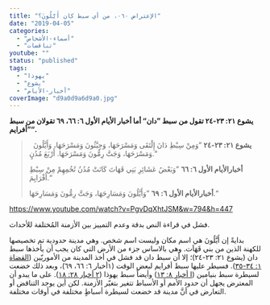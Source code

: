 ```yaml
---
title: "الإعتراض ٠٦٠، من أي سبط كان أَيَّلُونَ؟"
date: "2019-04-05"
categories: 
  - "أسماء-الأشخاص"
  - "تناقضات"
youtube: ""
status: "published"
tags: 
  - "يهوذا"
  - "يشوع"
  - "أخبار-الأيام"
coverImage: "d9a0d9a6d9a0.jpg"
---
```


**يشوع ٢١: ٢٣-٢٤ تقول من سبط ”دان“ أما أخبار الأيام الأول ٦: ٦٦، ٦٩ تقولان من سبط ”أفرايم“.**

>   **يشوع ٢١: ٢٣-٢٤** ”وَمِنْ سِبْطِ دَانَ إِلْتَقَى وَمَسْرَحَهَا، وَجِبَّثُونَ وَمَسْرَحَهَا، وَأَيَّلُونَ وَمَسْرَحَهَا، وَجَتَّ رِمُّونَ وَمَسْرَحَهَا. أَرْبَعَ مُدُنٍ.“
> 
> **أخبارالأيام الأول ٦: ٦٦** ”وَبَعْضُ عَشَائِرِ بَنِي قَهَاتَ كَانَتْ مُدُنُ تُخُمِهِمْ مِنْ سِبْطِ أَفْرَايِمَ.“
> 
> **أخبارالأيام الأول ٦:** **٦٩** ”وَأَيَّلُونَ وَمَسَارِحَهَا، وَجَتَّ رِمُّونَ وَمَسَارِحَهَا.“

https://www.youtube.com/watch?v=PgvDqXhtJSM&w=794&h=447

فشل في قراءة النص بدقة وعدم التمييز بين الأزمنة المُختلفة للأحداث.

بدايةً إن أَيَّلُونَ هي اسم مكان وليست اسم شخص. وهي مدينة حدودية تم تخصيصها للكهنة الذين من بني قَهَاَت. وهي بالاساس جزء من الأرض التي كان يجب أن يأخذها سبط دان (يشوع ٢١: ٢٣-٢٤)؛ إلا أن سبط دان قد فشل في أخذ المدينة من الأموريّين ([القضاة ١: ٣٤-٣٥](https://biblia.com/bible/ar-vandyke/Jdg1.34-35)). فسيطر عليها سبط أفرايم لبعض الوقت (١أخبار ٦: ٦٦، ٦٩)، وبعد ذلك خضعت لسيطرة سبط بنيامين ([ا أخبار ٨: ١٣](https://biblia.com/bible/ar-vandyke/1Cr8.13)) وأيضاً سبط يهوذا ([٢ أخبار ٢٨: ١٨](https://biblia.com/bible/ar-vandyke/2Cr28.18)). على ما يبدو أن المعترض يجهل أن حدود الأمم أو الأسباط تتغير بتغيّر الأزمنة. لكن أين يوجد التناقض أو التعارض في أنَّ مدينة قد خضعت لسيطرة أسباطٍ مختلفة في أوقات مختلفة.
